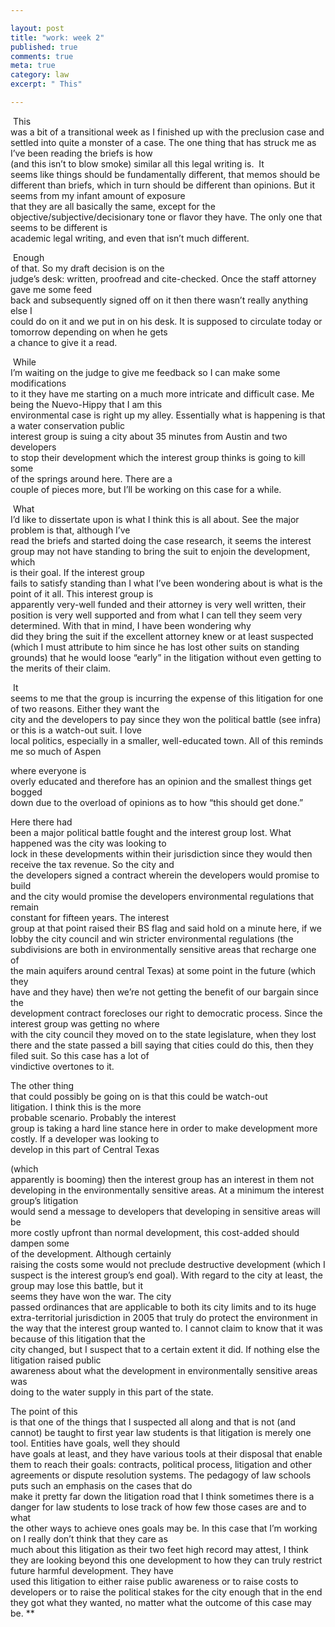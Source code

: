 ```yaml
---

layout: post
title: "work: week 2"
published: true
comments: true
meta: true
category: law
excerpt: " This"

---
```


 This  
was a bit of a transitional week as I finished up with the preclusion case and  
settled into quite a monster of a case. The one thing that has struck me as I’ve been reading the briefs is how  
(and this isn’t to blow smoke) similar all this legal writing is.  It  
seems like things should be fundamentally different, that memos should be  
different than briefs, which in turn should be different than opinions. But it seems from my infant amount of exposure  
that they are all basically the same, except for the  
objective/subjective/decisionary tone or flavor they have. The only one that seems to be different is  
academic legal writing, and even that isn’t much different. 

 Enough  
of that. So my draft decision is on the  
judge’s desk: written, proofread and cite-checked. Once the staff attorney gave me some feed  
back and subsequently signed off on it then there wasn’t really anything else I  
could do on it and we put in on his desk. It is supposed to circulate today or tomorrow depending on when he gets  
a chance to give it a read. 

 While  
I’m waiting on the judge to give me feedback so I can make some modifications  
to it they have me starting on a much more intricate and difficult case. Me being the Nuevo-Hippy that I am this  
environmental case is right up my alley. Essentially what is happening is that a water conservation public  
interest group is suing a city about 35 minutes from Austin and two developers  
to stop their development which the interest group thinks is going to kill some  
of the springs around here. There are a  
couple of pieces more, but I’ll be working on this case for a while. 

 What  
I’d like to dissertate upon is what I think this is all about. See the major problem is that, although I’ve  
read the briefs and started doing the case research, it seems the interest  
group may not have standing to bring the suit to enjoin the development, which  
is their goal. If the interest group  
fails to satisfy standing than I what I’ve been wondering about is what is the  
point of it all. This interest group is  
apparently very-well funded and their attorney is very well written, their  
position is very well supported and from what I can tell they seem very determined. With that in mind, I have been wondering why  
did they bring the suit if the excellent attorney knew or at least suspected  
(which I must attribute to him since he has lost other suits on standing  
grounds) that he would loose “early” in the litigation without even getting to  
the merits of their claim. 

 It  
seems to me that the group is incurring the expense of this litigation for one  
of two reasons. Either they want the  
city and the developers to pay since they won the political battle (see infra)  
or this is a watch-out suit. I love  
local politics, especially in a smaller, well-educated town. All of this reminds me so much of 
Aspen

where everyone is  
overly educated and therefore has an opinion and the smallest things get bogged  
down due to the overload of opinions as to how “this should get done.” 

Here there had  
been a major political battle fought and the interest group lost. What happened was the city was looking to  
lock in these developments within their jurisdiction since they would then  
receive the tax revenue. So the city and  
the developers signed a contract wherein the developers would promise to build  
and the city would promise the developers environmental regulations that remain  
constant for fifteen years. The interest  
group at that point raised their BS flag and said hold on a minute here, if we  
lobby the city council and win stricter environmental regulations (the  
subdivisions are both in environmentally sensitive areas that recharge one of  
the main aquifers around central Texas) at some point in the future (which they  
have and they have) then we’re not getting the benefit of our bargain since the  
development contract forecloses our right to democratic process. Since the interest group was getting no where  
with the city council they moved on to the state legislature, when they lost  
there and the state passed a bill saying that cities could do this, then they  
filed suit. So this case has a lot of  
vindictive overtones to it. 

The other thing  
that could possibly be going on is that this could be watch-out  
litigation. I think this is the more  
probable scenario. Probably the interest  
group is taking a hard line stance here in order to make development more  
costly. If a developer was looking to  
develop in this part of 
Central Texas

(which  
apparently is booming) then the interest group has an interest in them not  
developing in the environmentally sensitive areas. At a minimum the interest group’s litigation  
would send a message to developers that developing in sensitive areas will be  
more costly upfront than normal development, this cost-added should dampen some  
of the development. Although certainly  
raising the costs some would not preclude destructive development (which I  
suspect is the interest group’s end goal). With regard to the city at least, the group may lose this battle, but it  
seems they have won the war. The city  
passed ordinances that are applicable to both its city limits and to its huge  
extra-territorial jurisdiction in 2005 that truly do protect the environment in  
the way that the interest group wanted to. I cannot claim to know that it was because of this litigation that the  
city changed, but I suspect that to a certain extent it did. If nothing else the litigation raised public  
awareness about what the development in environmentally sensitive areas was  
doing to the water supply in this part of the state. 

The point of this  
is that one of the things that I suspected all along and that is not (and  
cannot) be taught to first year law students is that litigation is merely one  
tool. Entities have goals, well they should  
have goals at least, and they have various tools at their disposal that enable  
them to reach their goals: contracts, political process, litigation and other  
agreements or dispute resolution systems. The pedagogy of law schools puts such an emphasis on the cases that do  
make it pretty far down the litigation road that I think sometimes there is a  
danger for law students to lose track of how few those cases are and to what  
the other ways to achieve ones goals may be. In this case that I’m working on I really don’t think that they care as  
much about this litigation as their two feet high record may attest, I think  
they are looking beyond this one development to how they can truly restrict  
future harmful development. They have  
used this litigation to either raise public awareness or to raise costs to  
developers or to raise the political stakes for the city enough that in the end  
they got what they wanted, no matter what the outcome of this case may be. **